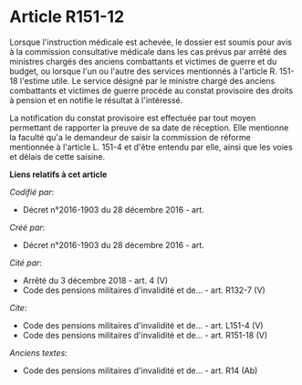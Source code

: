 # Article R151-12

Lorsque l'instruction médicale est achevée, le dossier est soumis pour avis à la commission consultative médicale dans les
cas prévus par arrêté des ministres chargés des anciens combattants et victimes de guerre et du budget, ou lorsque l'un ou
l'autre des services mentionnés à l'article R. 151-18 l'estime utile. Le service désigné par le ministre chargé des anciens
combattants et victimes de guerre procède au constat provisoire des droits à pension et en notifie le résultat à l'intéressé.

La notification du constat provisoire est effectuée par tout moyen permettant de rapporter la preuve de sa date de réception.
Elle mentionne la faculté qu'a le demandeur de saisir la commission de réforme mentionnée à l'article L. 151-4 et d'être
entendu par elle, ainsi que les voies et délais de cette saisine.

**Liens relatifs à cet article**

_Codifié par_:

  - Décret n°2016-1903 du 28 décembre 2016 - art.

_Créé par_:

  - Décret n°2016-1903 du 28 décembre 2016 - art.

_Cité par_:

  - Arrêté du 3 décembre 2018 - art. 4 (V)
  - Code des pensions militaires d'invalidité et de... - art. R132-7 (V)

_Cite_:

  - Code des pensions militaires d'invalidité et de... - art. L151-4 (V)
  - Code des pensions militaires d'invalidité et de... - art. R151-18 (V)

_Anciens textes_:

  - Code des pensions militaires d'invalidité et de... - art. R14 (Ab)
